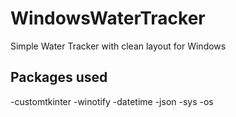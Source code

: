 # WindowsWaterTracker
Simple Water Tracker with clean layout for Windows
## Packages used
-customtkinter
-winotify
-datetime
-json
-sys
-os